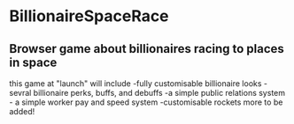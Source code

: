 # BillionaireSpaceRace
<h2>Browser game about billionaires racing to places in space</h2>
<p>this game at "launch" will include
-fully customisable billionaire looks
-sevral billionaire perks, buffs, and debuffs
-a simple public relations system
- a simple worker pay and speed system
-customisable rockets
more to be added!
</p>
